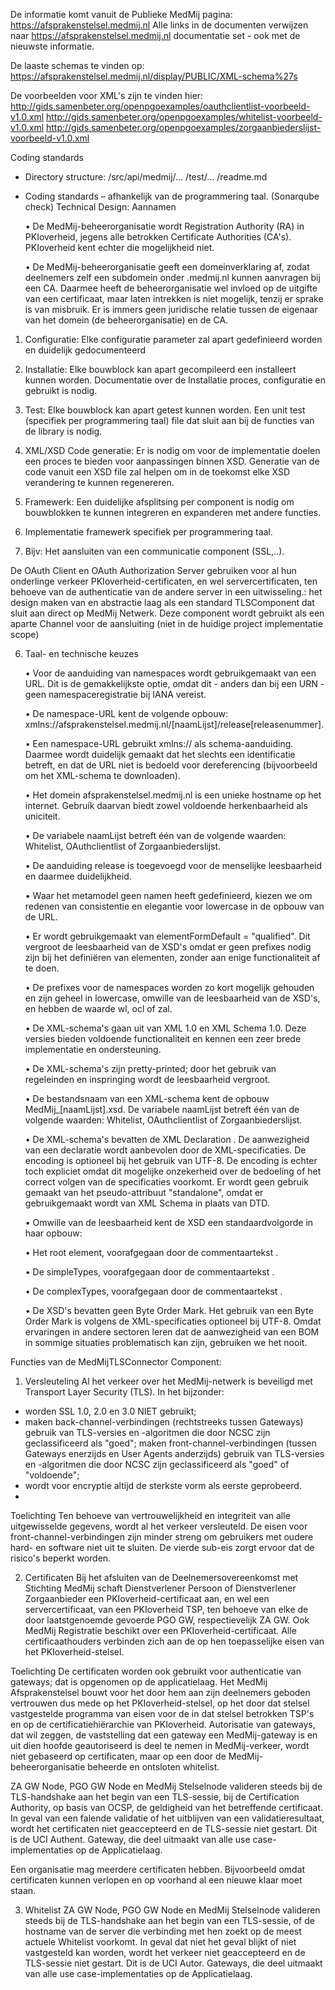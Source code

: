 De informatie komt vanuit de Publieke MedMij pagina: https://afsprakenstelsel.medmij.nl 
Alle links in de documenten verwijzen naar https://afsprakenstelsel.medmij.nl documentatie set - ook met de nieuwste informatie.  

De laaste schemas te vinden op: https://afsprakenstelsel.medmij.nl/display/PUBLIC/XML-schema%27s

De voorbeelden voor XML's zijn te vinden hier:
http://gids.samenbeter.org/openpgoexamples/oauthclientlist-voorbeeld-v1.0.xml
http://gids.samenbeter.org/openpgoexamples/whitelist-voorbeeld-v1.0.xml
http://gids.samenbeter.org/openpgoexamples/zorgaanbiederslijst-voorbeeld-v1.0.xml

Coding standards

 - Directory structure:
	/src/api/medmij/…
	       /test/…
  	/readme.md

- Coding standards – afhankelijk van de programmering taal. (Sonarqube check)
Technical Design: Aannamen 

    •	De MedMij-beheerorganisatie wordt Registration Authority (RA) in PKIoverheid, jegens alle betrokken Certificate Authorities (CA's). PKIoverheid kent echter die mogelijkheid niet.
    
    •	De MedMij-beheerorganisatie geeft een domeinverklaring af, zodat deelnemers zelf een subdomein onder .medmij.nl kunnen aanvragen bij een CA. Daarmee heeft de beheerorganisatie wel invloed op de uitgifte van een certificaat, maar laten intrekken is niet mogelijk, tenzij er sprake is van misbruik. Er is immers geen juridische relatie tussen de eigenaar van het domein (de beheerorganisatie) en de CA.
  
1.	Configuratie: 
Elke configuratie parameter zal apart gedefinieerd worden en duidelijk gedocumenteerd 

2.	Installatie: 
Elke bouwblock kan apart gecompileerd een installeert kunnen worden. Documentatie over de Installatie proces, configuratie en gebruikt is nodig. 

3.	Test: 
Elke bouwblock kan apart getest kunnen worden. Een unit test (specifiek per programmering taal) file dat sluit aan bij de functies van de library is nodig. 

4.	XML/XSD Code generatie:
Er is nodig om voor de implementatie doelen een proces te bieden voor aanpassingen binnen XSD. Generatie van de code vanuit een XSD file zal helpen om in de toekomst elke XSD verandering te kunnen regenereren.  

5.	Framewerk:
Een duidelijke afsplitsing per component is nodig om bouwblokken te kunnen integreren en expanderen met andere functies. 
1. Implementatie framewerk  specifiek per programmering taal.
2. Bijv: Het aansluiten van een communicatie component (SSL,..).

De OAuth Client en OAuth Authorization Server gebruiken voor al hun onderlinge verkeer PKIoverheid-certificaten, en wel servercertificaten, ten behoeve van de authenticatie van de andere server in een uitwisseling.: het design maken van en abstractie laag als een standard TLSComponent dat sluit aan direct op MedMij Netwerk. Deze component wordt  gebruikt als een aparte Channel voor de aansluiting (niet in de huidige project implementatie scope)


6.	Taal- en technische keuzes

    •	Voor de aanduiding van namespaces wordt gebruikgemaakt van een URL. Dit is de gemakkelijkste optie, omdat dit - anders dan bij een URN - geen namespaceregistratie bij IANA vereist.
    
    •	De namespace-URL kent de volgende opbouw: xmlns://afsprakenstelsel.medmij.nl/[naamLijst]/release[releasenummer].
    
    •	Een namespace-URL gebruikt xmlns:// als schema-aanduiding. Daarmee wordt duidelijk gemaakt dat het slechts een identificatie betreft, en dat de URL niet is bedoeld voor dereferencing (bijvoorbeeld om het XML-schema te downloaden).
    
    •	Het domein afsprakenstelsel.medmij.nl is een unieke hostname op het internet. Gebruik daarvan biedt zowel voldoende herkenbaarheid als uniciteit.
    
    •	De variabele naamLijst betreft één van de volgende waarden: Whitelist, OAuthclientlist of Zorgaanbiederslijst.
    
    •	De aanduiding release is toegevoegd voor de menselijke leesbaarheid en daarmee duidelijkheid.
    
    •	Waar het metamodel geen namen heeft gedefinieerd, kiezen we om redenen van consistentie en elegantie voor lowercase in de opbouw van de URL.
    
    •	Er wordt gebruikgemaakt van elementFormDefault = "qualified". Dit vergroot de leesbaarheid van de XSD's omdat er geen prefixes nodig zijn bij het definiëren van elementen, zonder aan enige functionaliteit af te doen.
    
    •	De prefixes voor de namespaces worden zo kort mogelijk gehouden en zijn geheel in lowercase, omwille van de leesbaarheid van de XSD's, en hebben de waarde wl, ocl of zal.
    
    •	De XML-schema's gaan uit van XML 1.0 en XML Schema 1.0. Deze versies bieden voldoende functionaliteit en kennen een zeer brede implementatie en ondersteuning.
    
    •	De XML-schema's zijn pretty-printed; door het gebruik van regeleinden en inspringing wordt de leesbaarheid vergroot.
    
    •	De bestandsnaam van een XML-schema kent de opbouw MedMij_[naamLijst].xsd. De variabele naamLijst betreft één van de volgende waarden: Whitelist, OAuthclientlist of Zorgaanbiederslijst.
    
    •	De XML-schema's bevatten de XML Declaration <?xml version="1.0" encoding="UTF-8"?>. De aanwezigheid van een declaratie wordt aanbevolen door de XML-specificaties. De encoding is optioneel bij het gebruik van UTF-8. De encoding is echter toch expliciet omdat dit mogelijke onzekerheid over de bedoeling of het correct volgen van de specificaties voorkomt. Er wordt geen gebruik gemaakt van het pseudo-attribuut "standalone", omdat er gebruikgemaakt wordt van XML Schema in plaats van DTD.
    
    •	Omwille van de leesbaarheid kent de XSD een standaardvolgorde in haar opbouw:
    
    •	Het root element, voorafgegaan door de commentaartekst <!--Root element-->.
    
    •	De simpleTypes, voorafgegaan door de commentaartekst <!--SimpleTypes-->.
    
    •	De complexTypes, voorafgegaan door de commentaartekst <!--ComplexTypes-->.
    
    •	De XSD's bevatten geen Byte Order Mark. Het gebruik van een Byte Order Mark is volgens de XML-specificaties optioneel bij UTF-8. Omdat ervaringen in andere sectoren leren dat de aanwezigheid van een BOM in sommige situaties problematisch kan zijn, gebruiken we het nooit.

 

Functies van de MedMijTLSConnector Component:

1. Versleuteling
Al het verkeer over het MedMij-netwerk is beveiligd met Transport Layer Security (TLS). In het bijzonder:
- worden SSL 1.0, 2.0 en 3.0 NIET gebruikt;
- maken back-channel-verbindingen (rechtstreeks tussen Gateways) gebruik van TLS-versies en -algoritmen die door NCSC zijn geclassificeerd als "goed";
maken front-channel-verbindingen (tussen Gateways enerzijds en User Agents anderzijds) gebruik van TLS-versies en -algoritmen die door NCSC zijn geclassificeerd als "goed" of "voldoende";
-	wordt voor encryptie altijd de sterkste vorm als eerste geprobeerd. 
-	
Toelichting
Ten behoeve van vertrouwelijkheid en integriteit van alle uitgewisselde gegevens, wordt al het verkeer versleuteld. De eisen voor front-channel-verbindingen zijn minder streng om gebruikers met oudere hard- en software niet uit te sluiten. De vierde sub-eis zorgt ervoor dat de risico's beperkt worden.


2. Certificaten
Bij het afsluiten van de Deelnemersovereenkomst met Stichting MedMij schaft Dienstverlener Persoon of Dienstverlener Zorgaanbieder een PKIoverheid-certificaat aan, en wel een servercertificaat, van een PKIoverheid TSP, ten behoeve van elke de door laatstgenoemde gevoerde PGO GW, respectievelijk ZA GW. Ook MedMij Registratie beschikt over een PKIoverheid-certificaat. Alle certificaathouders verbinden zich aan de op hen toepasselijke eisen van het PKIoverheid-stelsel.

Toelichting
De certificaten worden ook gebruikt voor authenticatie van gateways; dat is opgenomen op de applicatielaag. Het MedMij Afsprakenstelsel bouwt voor het door hem aan zijn deelnemers geboden vertrouwen dus mede op het PKIoverheid-stelsel, op het door dat stelsel vastgestelde programma van eisen voor de in dat stelsel betrokken TSP's en op de certificatiehiërarchie van PKIoverheid.
Autorisatie van gateways, dat wil zeggen, de vaststelling dat een gateway een MedMij-gateway is en uit dien hoofde geautoriseerd is deel te nemen in MedMij-verkeer, wordt niet gebaseerd op certificaten, maar op een door de MedMij-beheerorganisatie beheerde en ontsloten whitelist.

ZA GW Node, PGO GW Node en MedMij Stelselnode valideren steeds bij de TLS-handshake aan het begin van een TLS-sessie, bij de Certification Authority, op basis van OCSP, de geldigheid van het betreffende certificaat. In geval van een falende validatie of het uitblijven van een validatieresultaat, wordt het certificaten niet geaccepteerd en de TLS-sessie niet gestart. Dit is de UCI Authent. Gateway, die deel uitmaakt van alle use case-implementaties op de Applicatielaag.

Een organisatie mag meerdere certificaten hebben. Bijvoorbeeld omdat certificaten kunnen verlopen en op voorhand al een nieuwe klaar moet staan.

3. Whitelist
ZA GW Node, PGO GW Node en MedMij Stelselnode valideren steeds bij de TLS-handshake aan het begin van een TLS-sessie, of de hostname van de server die verbinding met hen zoekt op de meest actuele Whitelist voorkomt. In geval dat niet het geval blijkt of niet vastgesteld kan worden, wordt het verkeer niet geaccepteerd en de TLS-sessie niet gestart. Dit is de UCI Autor. Gateways, die deel uitmaakt van alle use case-implementaties op de Applicatielaag.

